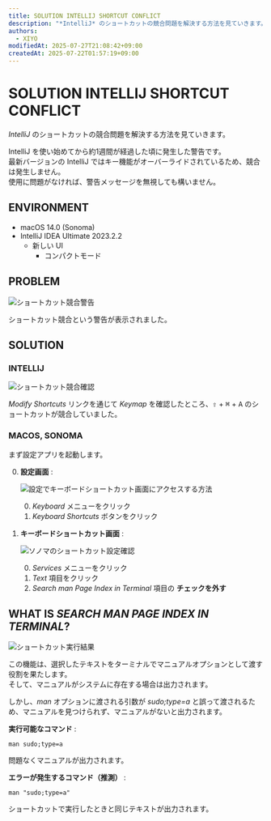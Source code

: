 ```yaml
---
title: SOLUTION INTELLIJ SHORTCUT CONFLICT
description: "*IntelliJ* のショートカットの競合問題を解決する方法を見ていきます。"
authors:
  - XIYO
modifiedAt: 2025-07-27T21:08:42+09:00
createdAt: 2025-07-22T01:57:19+09:00
---
```

# SOLUTION INTELLIJ SHORTCUT CONFLICT

*IntelliJ* のショートカットの競合問題を解決する方法を見ていきます。

IntelliJ を使い始めてから約1週間が経過した頃に発生した警告です。 \
最新バージョンの IntelliJ ではキー機能がオーバーライドされているため、競合は発生しません。 \
使用に問題がなければ、警告メッセージを無視しても構いません。

## ENVIRONMENT

- macOS 14.0 (Sonoma)
- IntelliJ IDEA Ultimate 2023.2.2
  - 新しい UI
    - コンパクトモード

## PROBLEM

![ショートカット競合警告](./assets/2023-10-27-11-00-19.png)

ショートカット競合という警告が表示されました。

## SOLUTION

### INTELLIJ

![ショートカット競合確認](./assets/2023-10-27-11-10-04.png)

*Modify Shortcuts* リンクを通じて *Keymap* を確認したところ、<kbd>⇧</kbd> + <kbd>⌘</kbd> + <kbd>A</kbd> のショートカットが競合していました。

### MACOS, SONOMA

まず設定アプリを起動します。

0. **設定画面** :

   ![設定でキーボードショートカット画面にアクセスする方法](./assets/2023-10-27-11-52-59.png)

   0. *Keyboard* メニューをクリック
   1. *Keyboard Shortcuts* ボタンをクリック

1. **キーボードショートカット画面** :

   ![ソノマのショートカット設定確認](./assets/2023-10-27-11-59-56.png)

   0. *Services* メニューをクリック
   1. *Text* 項目をクリック
   2. *Search man Page Index in Terminal* 項目の **チェックを外す**

## WHAT IS *SEARCH MAN PAGE INDEX IN TERMINAL*?

![ショートカット実行結果](./assets/2023-10-27-12-08-57.png)

この機能は、選択したテキストをターミナルでマニュアルオプションとして渡す役割を果たします。 \
そして、マニュアルがシステムに存在する場合は出力されます。

しかし、*man* オプションに渡される引数が *sudo;type=a* と誤って渡されるため、マニュアルを見つけられず、マニュアルがないと出力されます。

**実行可能なコマンド** :

```text
man sudo;type=a
```

問題なくマニュアルが出力されます。

**エラーが発生するコマンド（推測）** :

```text
man "sudo;type=a"
```

ショートカットで実行したときと同じテキストが出力されます。

